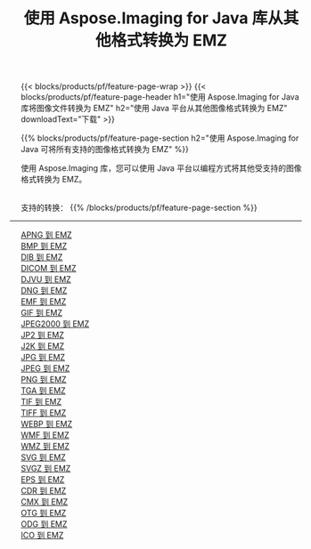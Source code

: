 ﻿---
title: 使用 Aspose.Imaging for Java 库从其他格式转换为 EMZ 
weight: 3920
url: /zh-hans/java/conversion/to/emz 
lang: zh-hans
langdirlevel: 2
locales: zh-hans,ja,it,ru,de,es,fr,nl,id,lt,pl,pt,vi,tr,ko,zh-hant,ar,hi,th,sv,cs,uk,he
description: 使用 Aspose.Imaging，您可以使用 Java 从其他格式转换为 EMZ
---

{{< blocks/products/pf/feature-page-wrap >}}
{{< blocks/products/pf/feature-page-header h1="使用 Aspose.Imaging for Java 库将图像文件转换为 EMZ" h2="使用 Java 平台从其他图像格式转换为 EMZ" downloadText="下载" >}}


{{% blocks/products/pf/feature-page-section  h2="使用 Aspose.Imaging for Java 可将所有支持的图像格式转换为 EMZ" %}}
<p align=justify>使用 Aspose.Imaging 库，您可以使用 Java 平台以编程方式将其他受支持的图像格式转换为 EMZ。</p>
<br/>
支持的转换：
{{% /blocks/products/pf/feature-page-section %}}
<div class="container-fluid productfamilypage bg-gray">
    <div class="convertypes bg-gray agp-content section">
        <div class="container">
		<hr style="margin-left:-20px;"/>
		<div class="row other-converters">
		    <div class='col-md-2 other-converter remove-lp remove-rp'><a href="/imaging/zh-hans/java/conversion/apng-to-emz" >APNG 到 EMZ</a></div>
<div class='col-md-2 other-converter remove-lp remove-rp'><a href="/imaging/zh-hans/java/conversion/bmp-to-emz" >BMP 到 EMZ</a></div>
<div class='col-md-2 other-converter remove-lp remove-rp'><a href="/imaging/zh-hans/java/conversion/dib-to-emz" >DIB 到 EMZ</a></div>
<div class='col-md-2 other-converter remove-lp remove-rp'><a href="/imaging/zh-hans/java/conversion/dicom-to-emz" >DICOM 到 EMZ</a></div>
<div class='col-md-2 other-converter remove-lp remove-rp'><a href="/imaging/zh-hans/java/conversion/djvu-to-emz" >DJVU 到 EMZ</a></div>
<div class='col-md-2 other-converter remove-lp remove-rp'><a href="/imaging/zh-hans/java/conversion/dng-to-emz" >DNG 到 EMZ</a></div>
<div class='col-md-2 other-converter remove-lp remove-rp'><a href="/imaging/zh-hans/java/conversion/emf-to-emz" >EMF 到 EMZ</a></div>
<div class='col-md-2 other-converter remove-lp remove-rp'><a href="/imaging/zh-hans/java/conversion/gif-to-emz" >GIF 到 EMZ</a></div>
<div class='col-md-2 other-converter remove-lp remove-rp'><a href="/imaging/zh-hans/java/conversion/jpeg2000-to-emz" >JPEG2000 到 EMZ</a></div>
<div class='col-md-2 other-converter remove-lp remove-rp'><a href="/imaging/zh-hans/java/conversion/jp2-to-emz" >JP2 到 EMZ</a></div>
<div class='col-md-2 other-converter remove-lp remove-rp'><a href="/imaging/zh-hans/java/conversion/j2k-to-emz" >J2K 到 EMZ</a></div>
<div class='col-md-2 other-converter remove-lp remove-rp'><a href="/imaging/zh-hans/java/conversion/jpg-to-emz" >JPG 到 EMZ</a></div>
<div class='col-md-2 other-converter remove-lp remove-rp'><a href="/imaging/zh-hans/java/conversion/jpeg-to-emz" >JPEG 到 EMZ</a></div>
<div class='col-md-2 other-converter remove-lp remove-rp'><a href="/imaging/zh-hans/java/conversion/png-to-emz" >PNG 到 EMZ</a></div>
<div class='col-md-2 other-converter remove-lp remove-rp'><a href="/imaging/zh-hans/java/conversion/tga-to-emz" >TGA 到 EMZ</a></div>
<div class='col-md-2 other-converter remove-lp remove-rp'><a href="/imaging/zh-hans/java/conversion/tif-to-emz" >TIF 到 EMZ</a></div>
<div class='col-md-2 other-converter remove-lp remove-rp'><a href="/imaging/zh-hans/java/conversion/tiff-to-emz" >TIFF 到 EMZ</a></div>
<div class='col-md-2 other-converter remove-lp remove-rp'><a href="/imaging/zh-hans/java/conversion/webp-to-emz" >WEBP 到 EMZ</a></div>
<div class='col-md-2 other-converter remove-lp remove-rp'><a href="/imaging/zh-hans/java/conversion/wmf-to-emz" >WMF 到 EMZ</a></div>
<div class='col-md-2 other-converter remove-lp remove-rp'><a href="/imaging/zh-hans/java/conversion/wmz-to-emz" >WMZ 到 EMZ</a></div>
<div class='col-md-2 other-converter remove-lp remove-rp'><a href="/imaging/zh-hans/java/conversion/svg-to-emz" >SVG 到 EMZ</a></div>
<div class='col-md-2 other-converter remove-lp remove-rp'><a href="/imaging/zh-hans/java/conversion/svgz-to-emz" >SVGZ 到 EMZ</a></div>
<div class='col-md-2 other-converter remove-lp remove-rp'><a href="/imaging/zh-hans/java/conversion/eps-to-emz" >EPS 到 EMZ</a></div>
<div class='col-md-2 other-converter remove-lp remove-rp'><a href="/imaging/zh-hans/java/conversion/cdr-to-emz" >CDR 到 EMZ</a></div>
<div class='col-md-2 other-converter remove-lp remove-rp'><a href="/imaging/zh-hans/java/conversion/cmx-to-emz" >CMX 到 EMZ</a></div>
<div class='col-md-2 other-converter remove-lp remove-rp'><a href="/imaging/zh-hans/java/conversion/otg-to-emz" >OTG 到 EMZ</a></div>
<div class='col-md-2 other-converter remove-lp remove-rp'><a href="/imaging/zh-hans/java/conversion/odg-to-emz" >ODG 到 EMZ</a></div>
<div class='col-md-2 other-converter remove-lp remove-rp'><a href="/imaging/zh-hans/java/conversion/ico-to-emz" >ICO 到 EMZ</a></div>
                </div>
        </div>
    </div>
</div>
<br/>

